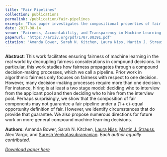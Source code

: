 ```yaml
---
title: "Fair Pipelines"
collection: publications
permalink: /publication/fair-pipelines
excerpt: 'This paper investigates the compositional properties of fair algorithms.'
date: 2017-08-14
venue: 'Fairness, Accountability, and Transparency in Machine Learning (FAT-ML) workshop at Knowledge, Discovery, and Data Mining (KDD)'
paperurl: 'https://arxiv.org/pdf/1707.00391.pdf'
citation: 'Amanda Bower, Sarah N. Kitchen, Laura Niss, Martin J. Strauss, Alex Vargo, and Suresh Venkatasubramanian. (2017). &quot;Fair Pipelines.&quot; <i>Fairness, Accountability, and Transparency in Machine Learning (FAT-ML) workshop at Knowledge, Discovery, and Data Mining (KDD)</i>.'
---
```


<b>Abstract</b>: This work facilitates ensuring fairness of machine learning in the real world by decoupling fairness considerations in compound decisions. In particular, this work studies how fairness propagates through a compound decision-making processes, which we call a pipeline. Prior work in algorithmic fairness only focuses on fairness with respect to one decision. However, many decision-making processes require more than one decision. For instance, hiring is at least a two stage model: deciding who to interview from the applicant pool and then deciding who to hire from the interview pool. Perhaps surprisingly, we show that the composition of fair components may not guarantee a fair pipeline under a (1 + ε)-equal opportunity definition of fair. However, we identify circumstances that do provide that guarantee. We also propose numerous directions for future work on more general compound machine learning decisions.

<b>Authors</b>: Amanda Bower, Sarah N. Kitchen, [Laura Niss](http://lauraniss.com), [Martin J. Strauss](http://web.eecs.umich.edu/~martinjs/), Alex Vargo, and [Suresh Venkatasubramanian](http://www.cs.utah.edu/~suresh/). <i>Each author equally contributed.<i>

[Download paper here](https://arxiv.org/pdf/1707.00391.pdf)
